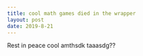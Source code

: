 ```yaml
---
title: cool math games died in the wrapper
layout: post
date: 2019-8-21
---
```

Rest in peace cool amthsdk taaasdg??
